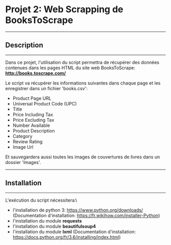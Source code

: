 # Projet 2: Web Scrapping de BooksToScrape
***
## Description
***
Dans ce projet, l'utilisation du script permettra de récupérer des données contenues dans les pages HTML du site web BooksToScrape:\
**http://books.toscrape.com/**

Le script va récupérer les informations suivantes dans chaque page et les enregistrer dans un fichier 'books.csv': 
* Product Page URL
* Universal Product Code (UPC)
* Title
* Price Including Tax
* Price Excluding Tax
* Number Available
* Product Description
* Category
* Review Rating
* Image Url

Et sauvegardera aussi toutes les images de couvertures de livres dans un dossier 'Images'.
***
## Installation
***
L'exécution du script nécessitera:\
* l'installation de python 3: https://www.python.org/downloads/
	(Documentation d'installation: https://fr.wikihow.com/installer-Python)
* l'installation du module **requests**
* l'installation du module **beautifulsoup4**
* l'installation du module **lxml**
	(Documentation d'installation: https://docs.python.org/fr/3.6/installing/index.html)


